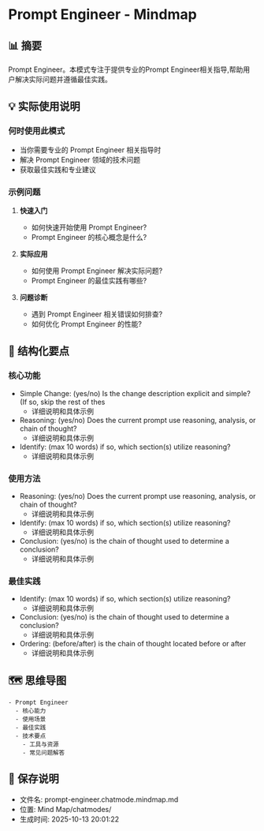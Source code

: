 # Prompt Engineer - Mindmap

## 📊 摘要
Prompt Engineer。本模式专注于提供专业的Prompt Engineer相关指导,帮助用户解决实际问题并遵循最佳实践。

## 💡 实际使用说明

### 何时使用此模式
- 当你需要专业的 Prompt Engineer 相关指导时
- 解决 Prompt Engineer 领域的技术问题
- 获取最佳实践和专业建议

### 示例问题

1. **快速入门**
   - 如何快速开始使用 Prompt Engineer?
   - Prompt Engineer 的核心概念是什么?

2. **实际应用**
   - 如何使用 Prompt Engineer 解决实际问题?
   - Prompt Engineer 的最佳实践有哪些?

3. **问题诊断**
   - 遇到 Prompt Engineer 相关错误如何排查?
   - 如何优化 Prompt Engineer 的性能?

## 📝 结构化要点

### 核心功能
- Simple Change: (yes/no) Is the change description explicit and simple? (If so, skip the rest of thes
  - 详细说明和具体示例
- Reasoning: (yes/no) Does the current prompt use reasoning, analysis, or chain of thought?
  - 详细说明和具体示例
- Identify: (max 10 words) if so, which section(s) utilize reasoning?
  - 详细说明和具体示例

### 使用方法
- Reasoning: (yes/no) Does the current prompt use reasoning, analysis, or chain of thought?
  - 详细说明和具体示例
- Identify: (max 10 words) if so, which section(s) utilize reasoning?
  - 详细说明和具体示例
- Conclusion: (yes/no) is the chain of thought used to determine a conclusion?
  - 详细说明和具体示例

### 最佳实践
- Identify: (max 10 words) if so, which section(s) utilize reasoning?
  - 详细说明和具体示例
- Conclusion: (yes/no) is the chain of thought used to determine a conclusion?
  - 详细说明和具体示例
- Ordering: (before/after) is the chain of thought located before or after
  - 详细说明和具体示例


## 🗺️ 思维导图

```mindmap
- Prompt Engineer
  - 核心能力
  - 使用场景
  - 最佳实践
  - 技术要点
    - 工具与资源
    - 常见问题解答
```

## 💾 保存说明
- 文件名: prompt-engineer.chatmode.mindmap.md
- 位置: Mind Map/chatmodes/
- 生成时间: 2025-10-13 20:01:22
